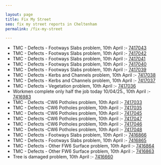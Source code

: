 ```yaml
---

layout: page
title: Fix My Street
seo: fix my street reports in Cheltenham
permalink: /fix-my-street

---
```


<!-- fix_marker starts -->

- TMC - Defects - Footways Slabs problem, 10th April :- [7417043](https://www.fixmystreet.com/report/7417043)
- TMC - Defects - Footways Slabs problem, 10th April :- [7417042](https://www.fixmystreet.com/report/7417042)
- TMC - Defects - Footways Slabs problem, 10th April :- [7417041](https://www.fixmystreet.com/report/7417041)
- TMC - Defects - Footways Slabs problem, 10th April :- [7417040](https://www.fixmystreet.com/report/7417040)
- TMC - Defects - Footways Slabs problem, 10th April :- [7417039](https://www.fixmystreet.com/report/7417039)
- TMC - Defects - Kerbs and Channels problem, 10th April :- [7417038](https://www.fixmystreet.com/report/7417038)
- TMC - Defects - Kerbs and Channels problem, 10th April :- [7417037](https://www.fixmystreet.com/report/7417037)
- TMC - Defects - Vegetation problem, 10th April :- [7417036](https://www.fixmystreet.com/report/7417036)
- Workmen complete only half the job today 10/04/25., 10th April :- [7416983](https://www.fixmystreet.com/report/7416983)
- TMC - Defects -CW6 Potholes  problem, 10th April :- [7417033](https://www.fixmystreet.com/report/7417033)
- TMC - Defects -CW6 Potholes  problem, 10th April :- [7417035](https://www.fixmystreet.com/report/7417035)
- TMC - Defects -CW6 Potholes  problem, 10th April :- [7417045](https://www.fixmystreet.com/report/7417045)
- TMC - Defects -CW6 Potholes  problem, 10th April :- [7417047](https://www.fixmystreet.com/report/7417047)
- TMC - Defects -CW6 Potholes  problem, 10th April :- [7417046](https://www.fixmystreet.com/report/7417046)
- TMC - Defects -CW6 Potholes  problem, 10th April :- [7417048](https://www.fixmystreet.com/report/7417048)
- TMC - Defects - Footways Slabs problem, 10th April :- [7416866](https://www.fixmystreet.com/report/7416866)
- TMC - Defects - Footways Slabs problem, 10th April :- [7416865](https://www.fixmystreet.com/report/7416865)
- TMC - Defects - Other FW6  Surface problem, 10th April :- [7416864](https://www.fixmystreet.com/report/7416864)
- TMC - Defects - Other FW6  Surface problem, 10th April :- [7416863](https://www.fixmystreet.com/report/7416863)
- Tree is damaged problem, 10th April :- [7416660](https://www.fixmystreet.com/report/7416660)

<!-- fix_marker ends -->